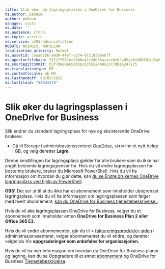 ```yaml
---
title: Slik øker du lagringsplassen i OneDrive for Business
ms.author: pebaum
author: pebaum
manager: scotv
ms.date: ''
ms.audience: ITPro
ms.topic: article
ms.service: o365-administration
ROBOTS: NOINDEX, NOFOLLOW
localization_priority: Normal
ms.assetid: ceaa6256-a9d9-4fef-a274-d7219365e07f
ms.openlocfilehash: 5172f7072ec834be42e2dd35acacebcb2ad5aa5a306661c8ba5ff6ed888f63f1
ms.sourcegitcommit: b5f7da89a650d2915dc652449623c78be6247175
ms.translationtype: MT
ms.contentlocale: nb-NO
ms.lasthandoff: 08/05/2021
ms.locfileid: "54043179"
---
```

# <a name="how-to-increase-storage-in-onedrive-for-business"></a>Slik øker du lagringsplassen i OneDrive for Business

Slik endrer du standard lagringsplass for nye og eksisterende OneDrive brukere:
  
- Gå til Storage i administrasjonssenteret [OneDrive](https://admin.onedrive.com/?v=StorageSettings), skriv inn et nytt beløp i GB, og velg deretter **Lagre**.

Denne innstillingen for lagringsplass gjelder for alle brukere som du ikke har angitt bestemte lagringsgrenser for. Hvis du vil endre lagringsplassen for bestemte brukere, bruker du Microsoft PowerShell. Hvis du vil ha informasjon om hvordan du gjør dette, kan [du se Endre brukernes OneDrive lagringsplass ved hjelp av PowerShell](https://docs.microsoft.com/onedrive/change-user-storage).

**OBS!** Det ser ut til at du ikke har et abonnement som inneholder ubegrenset lagringsplass. Hvis du vil ha informasjon om lagringsplassen som følger med hvert abonnement, [kan du OneDrive for Business tjenestebeskrivelse .](https://docs.microsoft.com/office365/servicedescriptions/onedrive-for-business-service-description)
  
Hvis du vil øke lagringsplassen OneDrive for Business, velger du et abonnement som inneholder enten **OneDrive for Business Plan 2** **eller Office 365 E3**.
  
Hvis du vil endre abonnementer,  går du til \> [faktureringsprodukter-siden](https://go.microsoft.com/fwlink/p/?linkid=842054) i administrasjonssenteret, velger abonnementet du vil endre, og deretter velger du Vis **oppgraderinger som anbefales for organisasjonen.**
  
Hvis du vil ha mer informasjon om hvordan du OneDrive for Business planer og lagring, kan du se Oppgradere til et annet [abonnement](https://docs.microsoft.com/microsoft-365/commerce/subscriptions/upgrade-to-different-plan) og OneDrive for Business [Tjenestebeskrivelse](https://docs.microsoft.com/office365/servicedescriptions/onedrive-for-business-service-description).